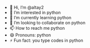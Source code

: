 - 👋 Hi, I’m @altay2
- 👀 I’m interested in python
- 🌱 I’m currently learning python
- 💞️ I’m looking to collaborate on python
- 📫 How to reach me python
- 😄 Pronouns: python
- ⚡ Fun fact: you type codes in python

<!---
altay2/altay2 is a ✨ special ✨ repository because its `README.md` (this file) appears on your GitHub profile.
You can click the Preview link to take a look at your changes.
--->
